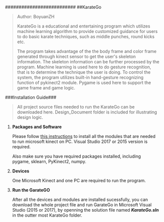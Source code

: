 ##########################
##KarateGo
>Author: BoyuanZH
>
>KarateGo is a educational and entertaining program which utilizes machine learning algorithm to provide customized guidance for users to do basic karate techniques, such as middle punches, round kicks etc.
>
>The program takes advantage of the the body frame and color frame generated through kinect sensor to get the user's skeleton information. The skeleton information can be further processed by the program. Machine learning is used here to do gesture recognition, that is to determine the technique the user is doing. To control the system, the program utilizes built-in hand-gesture recognizing function of pykinect2 module. Pygame is used here to support the game frame and game logic.


###Installation Guide###

>All project source files needed to run the KarateGo can be downloaded here. Design_Document folder is included for illustrating design logic.


1.    **Packages and Software**

      Please follow [this instructions](https://onedrive.live.com/view.aspx?cid=ed75cbdc5e4ab0fe&page=view&resid=ED75CBDC5E4AB0FE!1302823&parId=ED75CBDC5E4AB0FE!1096749&app=PowerPoint) to install all the modules that are needed to run microsoft kinect on PC. Visual Studio 2017 or 2015 version is required.

      Also make sure you have required packages installed, including pygame, sklearn, PyKinect2, numpy.
      
2.    **Devices**

      One Microsoft Kinect and one PC are required to run the program.

3.    **Run the GarateGO**

      After all the devices and modules are installed sucessfully, you can download the whole project file and run GarateGo in Microsoft Visual Studio (2015 or 2017), by openning the solution file named ***KarateGo.sln*** in the outter most KarateGo folder.